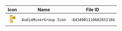 | Icon | Name | File ID |
| ---  | ---  | ---     |
| ![](AudioMixerGroup%20Icon.png) | `AudioMixerGroup Icon` | `-8434901110682651104` |
